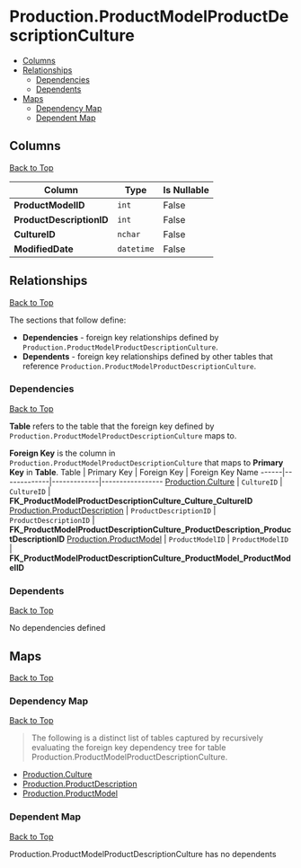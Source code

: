 # Production.ProductModelProductDescriptionCulture

* [Columns](#columns)
* [Relationships](#relationships)
    * [Dependencies](#dependencies)
    * [Dependents](#dependents)
* [Maps](#maps)
    * [Dependency Map](#dependency-map)
    * [Dependent Map](#dependent-map)

## Columns
[Back to Top](#productionproductmodelproductdescriptionculture)

Column | Type | Is Nullable
-------|------|------------
**ProductModelID** | `int` | False
**ProductDescriptionID** | `int` | False
**CultureID** | `nchar` | False
**ModifiedDate** | `datetime` | False

## Relationships
[Back to Top](#productionproductmodelproductdescriptionculture)


The sections that follow define:
* **Dependencies** - foreign key relationships defined by `Production.ProductModelProductDescriptionCulture`.
* **Dependents** - foreign key relationships defined by other tables that reference `Production.ProductModelProductDescriptionCulture`.

### Dependencies
[Back to Top](#productionproductmodelproductdescriptionculture)


**Table** refers to the table that the foreign key defined by `Production.ProductModelProductDescriptionCulture` maps to.

**Foreign Key** is the column in `Production.ProductModelProductDescriptionCulture` that maps to **Primary Key** in **Table**.
Table | Primary Key | Foreign Key | Foreign Key Name
------|-------------|-------------|-----------------
[Production.Culture](./Culture.md) | `CultureID` | `CultureID` | **FK_ProductModelProductDescriptionCulture_Culture_CultureID**
[Production.ProductDescription](./ProductDescription.md) | `ProductDescriptionID` | `ProductDescriptionID` | **FK_ProductModelProductDescriptionCulture_ProductDescription_ProductDescriptionID**
[Production.ProductModel](./ProductModel.md) | `ProductModelID` | `ProductModelID` | **FK_ProductModelProductDescriptionCulture_ProductModel_ProductModelID**

### Dependents
[Back to Top](#productionproductmodelproductdescriptionculture)

No dependencies defined

## Maps
[Back to Top](#productionproductmodelproductdescriptionculture)

### Dependency Map
[Back to Top](#productionproductmodelproductdescriptionculture)

> The following is a distinct list of tables captured by recursively evaluating the foreign key dependency tree for table Production.ProductModelProductDescriptionCulture.

* [Production.Culture](./Culture.md)
* [Production.ProductDescription](./ProductDescription.md)
* [Production.ProductModel](./ProductModel.md)

### Dependent Map
[Back to Top](#productionproductmodelproductdescriptionculture)

Production.ProductModelProductDescriptionCulture has no dependents

